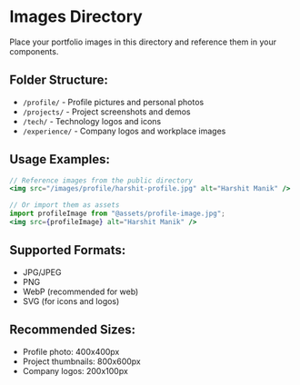 # Images Directory

Place your portfolio images in this directory and reference them in your components.

## Folder Structure:
- `/profile/` - Profile pictures and personal photos
- `/projects/` - Project screenshots and demos
- `/tech/` - Technology logos and icons
- `/experience/` - Company logos and workplace images

## Usage Examples:
```jsx
// Reference images from the public directory
<img src="/images/profile/harshit-profile.jpg" alt="Harshit Manik" />

// Or import them as assets
import profileImage from "@assets/profile-image.jpg";
<img src={profileImage} alt="Harshit Manik" />
```

## Supported Formats:
- JPG/JPEG
- PNG
- WebP (recommended for web)
- SVG (for icons and logos)

## Recommended Sizes:
- Profile photo: 400x400px
- Project thumbnails: 800x600px
- Company logos: 200x100px